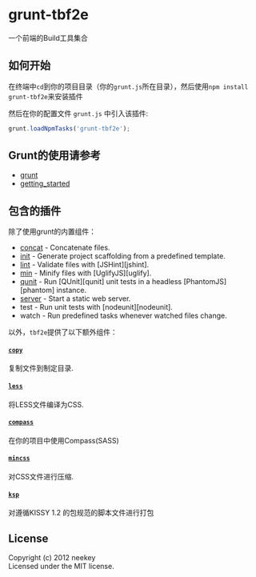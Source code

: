 # grunt-tbf2e

一个前端的Build工具集合

## 如何开始
在终端中`cd`到你的项目目录（你的`grunt.js`所在目录），然后使用`npm install grunt-tbf2e`来安装插件

然后在你的配置文件 `grunt.js` 中引入该插件:

```javascript
grunt.loadNpmTasks('grunt-tbf2e');
```
## Grunt的使用请参考
 * [grunt](https://github.com/cowboy/grunt)
 * [getting_started](https://github.com/cowboy/grunt/blob/master/docs/getting_started.md)

## 包含的插件

除了使用grunt的内置组件：

* [concat](/gruntjs/grunt/blob/master/docs/task_concat.md) - Concatenate files.
* [init](/gruntjs/grunt/blob/master/docs/task_init.md) - Generate project scaffolding from a predefined template.
* [lint](/gruntjs/grunt/blob/master/docs/task_lint.md) - Validate files with [JSHint][jshint].
* [min](/gruntjs/grunt/blob/master/docs/task_min.md) - Minify files with [UglifyJS][uglify].
* [qunit](/gruntjs/grunt/blob/master/docs/task_qunit.md) - Run [QUnit][qunit] unit tests in a headless [PhantomJS][phantom] instance.
* [server](/gruntjs/grunt/blob/master/docs/task_server.md) - Start a static web server.
* test - Run unit tests with [nodeunit][nodeunit].
* watch - Run predefined tasks whenever watched files change.

以外，`tbf2e`提供了以下额外组件：

#### [`copy`](https://github.com/gruntjs/grunt-contrib-copy/)
复制文件到制定目录.

#### [`less`](https://github.com/gruntjs/grunt-contrib-less/)
将LESS文件编译为CSS.

#### [`compass`](https://github.com/kahlil/grunt-compass)
在你的项目中使用Compass(SASS)

#### [`mincss`](https://github.com/gruntjs/grunt-contrib-mincss/)
对CSS文件进行压缩.

#### [`ksp`](https://github.com/neekey/grunt-ksp)
对遵循KISSY 1.2 的包规范的脚本文件进行打包


## License
Copyright (c) 2012 neekey  
Licensed under the MIT license.
